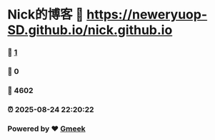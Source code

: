 # Nick的博客 :link: https://neweryuop-SD.github.io/nick.github.io 
### :page_facing_up: [1](https://neweryuop-SD.github.io/nick.github.io/tag.html) 
### :speech_balloon: 0 
### :hibiscus: 4602 
### :alarm_clock: 2025-08-24 22:20:22 
### Powered by :heart: [Gmeek](https://github.com/Meekdai/Gmeek)
